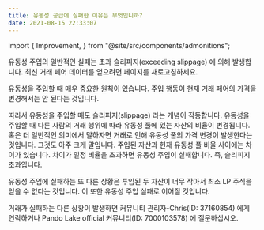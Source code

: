 ```yaml
---
title: 유동성 공급에 실패한 이유는 무엇입니까?
date: 2021-08-15 22:33:07
---
```


import { Improvement, } from "@site/src/components/admonitions";

<Improvement />


유동성 주입의 일반적인 실패는 초과 슬리피지(exceeding slippage) 에 의해 발생합니다. 최신 거래 페어 데이터를 얻으려면 페이지를 새로고침하세요.

유동성을 주입할 때 매우 중요한 원칙이 있습니다. 주입 행동이 현재 거래 페어의 가격을 변경해서는 안 된다는 것입니다.

따라서 유동성을 주입할 때도 슬리피지(slippage) 라는 개념이 작동합니다. 유동성을 주입할 때 다른 사람의 거래 행위에 따라 유동성 풀에 있는 자산의 비율이 변경됩니다. 혹은 더 일반적인 의미에서 말하자면 거래로 인해 유동성 풀의 가격 변경이 발생한다는 것입니다. 그것도 아주 크게 말입니다. 주입된 자산과 현재 유동성 풀 비율 사이에는 차이가 있습니다. 차이가 일정 비율을 초과하면 유동성 주입이 실패합니다. 즉, 슬리피지 초과입니다.

유동성 주입에 실패하는 또 다른 상황은 투입된 두 자산이 너무 작아서 최소 LP 주식을 얻을 수 없다는 것입니다. 이 또한 유동성 주입 실패로 이어질 것입니다.

거래가 실패하는 다른 상황이 발생하면 커뮤니티 관리자-Chris(ID: 37160854) 에게 연락하거나 Pando Lake official 커뮤니티(ID: 7000103578) 에 질문하십시오.